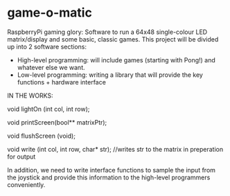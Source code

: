 game-o-matic
============

RaspberryPi gaming glory: Software to run a 64x48 single-colour LED matrix/display and some basic, classic games. This project will be divided up into 2 software sections:
- High-level programming: will include games (starting with Pong!) and whatever else we want.
- Low-level programming: writing a library that will provide the key functions + hardware interface

IN THE WORKS:

void lightOn (int col, int row);

void printScreen(bool** matrixPtr);

void flushScreen (void);

void write (int col, int row, char* str); //writes str to the matrix in preperation for output

In addition, we need to write interface functions to sample the input from the joystick and provide this information to the high-level programmers conveniently.
